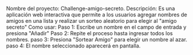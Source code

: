 Nombre del proyecto: Challenge-amigo-secreto.
Descripción: Es una aplicación web interactiva que permite a los usuarios agregar nombres de amigos en una lista y realizar un sorteo aleatorio para elegir al "amigo secreto"
Como usar: 
Paso 1:
Escribe un nombre en el campo de entrada y presiona "Añadir"
Paso 2:
Repite el proceso hasta ingresar todos los nombres.
paso 3:
Presiona "Sortear Amigo" para elegir un nombre al azar.
paso 4:
El nombre seleccionado aparecerá en pantalla.
